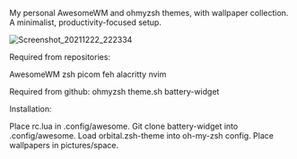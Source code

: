 My personal AwesomeWM and ohmyzsh themes, with wallpaper collection.
A minimalist, productivity-focused setup.

![Screenshot_20211222_222334](https://user-images.githubusercontent.com/86522370/147161931-ce8e6868-1a33-41a9-8fe2-2cc324ae582b.png)

Required from repositories:

AwesomeWM
zsh
picom
feh
alacritty
nvim

Required from github:
ohmyzsh
theme.sh
battery-widget

Installation:

Place rc.lua in .config/awesome.
Git clone battery-widget into .config/awesome.
Load orbital.zsh-theme into oh-my-zsh config.
Place wallpapers in pictures/space.
